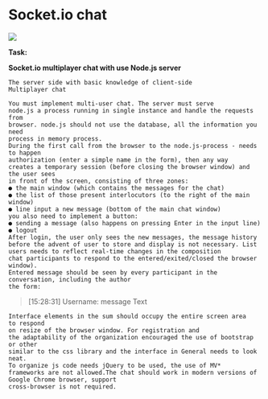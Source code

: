 # Socket.io chat

![](https://lh3.googleusercontent.com/ZX4Lvr0dI6_PAcoYyatE2SNvO9LaRPzWhJAGn8Tr8nemLhsVfO1nvbr0YgkVIHF6Twcvca02sm-BagBPuvWOgPBbYfnh79BysMLnjqhwAc0Ev2YCSLBb-a_Wk7iE-qxUgt4wHVERy3dIwW-ys9ZdWdx22q3GcqjpNZaamHH-P5Veru0LlV2C1Z_8Az1uze7KqiKi8UxAR-6F2Ph6Dypq9SgXMPmfIhYRQmvpepAHmfNG9O_v40sy9-eXcguWEbxwPxZDiSEkodg1uAAac8AoD5BXgkkRVfjWrYbH_7gLSWuDI-y6HXDIo_LX2jMFk_09ML0X8gZeekxS6bj1XQT9BOvoHuiBUJfMni19zSL_2OuK36ErF-4mLecbdUaX4YYuQtyH7bJ-u1InyiWzo9IT4j8Mrgzjuu9rsWe5zDEdOWapOinTgyA1ryBAuCT0VCoHsmndJSyIlgFz5EBpxz3YoR5a4dn8KCo_LSC3JefyD3FEaEdM6cY_DO1cH5dA0cUjT6RYMWBRdGjYjLTN0O3GDt5i4pFL52NARVWVxFSaqLWaiFr5HnEG-jyBHP082hwzb80NMgt0q1jMuv3yLtm6YTdc-jQDrQg=w1211-h939-no)

**Task:**

**Socket.io multiplayer chat with use Node.js server**

    The server side with basic knowledge of client-side
    Multiplayer chat

    You must implement multi-user chat. The server must serve
    node.js a process running in single instance and handle the requests from
    browser. node.js should not use the database, all the information you need
    process in memory process.
    During the first call from the browser to the node.js-process - needs to happen
    authorization (enter a simple name in the form), then any way
    creates a temporary session (before closing the browser window) and the user sees
    in front of the screen, consisting of three zones:
    ● the main window (which contains the messages for the chat)
    ● the list of those present interlocutors (to the right of the main window)
    ● line input a new message (bottom of the main chat window)
    you also need to implement a button:
    ● sending a message (also happens on pressing Enter in the input line)
    ● logout
    After login, the user only sees the new messages, the message history
    before the advent of user to store and display is not necessary. List
    users needs to reflect real-time changes in the composition
    chat participants to respond to the entered/exited/closed the browser window).
    Entered message should be seen by every participant in the conversation, including the author
    the form:
    

> [15:28:31] Username: message Text

    Interface elements in the sum should occupy the entire screen area
    to respond
    on resize of the browser window. For registration and
    the adaptability of the organization encouraged the use of bootstrap or other
    similar to the css library and the interface in General needs to look neat.
    To organize js code needs jQuery to be used, the use of MV*
    frameworks are not allowed.The chat should work in modern versions of Google Chrome browser, support
    cross-browser is not required.
